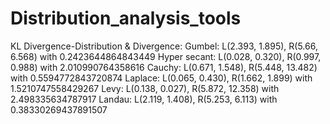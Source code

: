 # Distribution_analysis_tools

KL Divergence-Distribution & Divergence:
Gumbel: L(2.393, 1.895), R(5.66, 6.568) with 0.2423644864843449
Hyper secant: L(0.028, 0.320), R(0.997, 0.988) with 2.010990764358616
Cauchy: L(0.671, 1.548), R(5.448, 13.482) with 0.5594772843720874
Laplace: L(0.065, 0.430), R(1.662, 1.899) with 1.5210747558429267
Levy: L(0.138, 0.027), R(5.872, 12.358) with 2.498335634787917
Landau: L(2.119, 1.408), R(5.253, 6.113) with 0.38330269437891507

